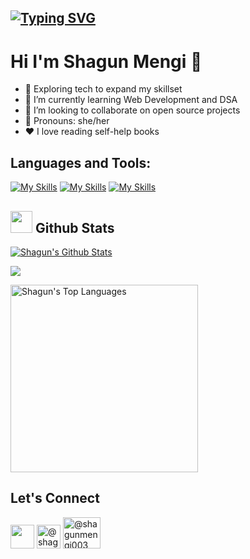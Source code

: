 ## [![Typing SVG](https://readme-typing-svg.herokuapp.com?size=28&center=true&width=800&lines=Web+Developer;Learing+DSA;Exploring+Tech)](https://git.io/typing-svg)


# Hi I'm Shagun Mengi 👋


* 🔭 Exploring tech to expand my skillset
* 🌱 I’m currently learning Web Development and DSA
* 🤝 I’m looking to collaborate on open source projects
* 👩 Pronouns: she/her
* ❤️ I love reading self-help books


<h2 align="left">Languages and Tools:</h2>

[![My Skills](https://skillicons.dev/icons?i=c,cpp,py,html,css,js,bootstrap,materialui,react,tailwind)](https://skillicons.dev)
[![My Skills](https://skillicons.dev/icons?i=expressjs,nodejs,mongodb,powershell,vscode,git,github)](https://skillicons.dev)
[![My Skills](https://skillicons.dev/icons?i=gcp)](https://skillicons.dev)

## <img src="https://media.giphy.com/media/iY8CRBdQXODJSCERIr/giphy.gif" width="35"><b> Github Stats </b>

 <a href="https://github.com/shagunZ"><img alt="Shagun's Github Stats" src="https://github-readme-stats.vercel.app/api?username=shagunZ&show_icons=true&count_private=true&theme=react&hide_border=true&bg_color=0D1117" /></a>

<p align="left">
    <a href="http://www.github.com/shagunZ"><img src="https://github-readme-streak-stats.herokuapp.com/?user=shagunZ&stroke=ffffff&background=0D1117&ring=5BCDEC&fire=5BCDEC&currStreakNum=ffffff&currStreakLabel=5BCDEC&sideNums=ffffff&sideLabels=ffffff&dates=ffffff&hide_border=true" /></a></p>


  <a href="https://github.com/shagunZ"><img alt="Shagun's Top Languages" src="https://github-readme-stats.vercel.app/api/top-langs/?username=shagunZ&langs_count=8&count_private=true&layout=compact&theme=react&hide_border=true&bg_color=0D1117" width="300px"/></a>


## Let's Connect
<a href = "https://www.linkedin.com/in/shagunmengi/"><img src="https://skillicons.dev/icons?i=linkedin" width="38px"/></a>
<a href="https://www.hackerrank.com/shagunmengi003" ><img  src="https://user-images.githubusercontent.com/17762967/42728663-26ebdb04-87dd-11e8-928f-fb01479a2ce1.png" alt="@shagunmengi003" width="38px" /></a>
<a href="https://leetcode.com/shagunmengi003/" ><img  src="https://assets.leetcode.com/static_assets/public/webpack_bundles/images/logo-dark.e99485d9b.svg" alt="@shagunmengi003" width="60px" height="50" /></a>
